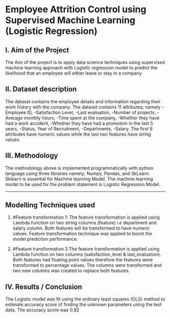 # Employee Attrition Control using Supervised Machine Learning (Logistic Regression) 

I. Aim of the Project
------
The Aim of the project is to apply data science techniques using supervised machine learning approach with Logistic regression model to predict the likelihood that an employee will either leave or stay in a company.

II. Dataset description
-----------------
The dataset contains the employee details and information regarding their work history with the company. The dataset contains 11 attributes; namely -Employee ID, -Satisfaction Level, -Last evaluation, -Number of projects, -Average monthly hours, -Time spent at the company, -Whether they have had a work accident, -Whether they have had a promotion in the last 5 years, -Status, Year of Recruitment, -Departments, -Salary. The first 9 attributes have numeric values while the last two features have string values.

III. Methodology
------------------
The methodology above is implemented programmatically with python language using three libraries namely; Numpy, Pandas, and SkLearn. Sklearn is essential for 
Machine learning Model. The machine learning model to be used for the problem statement is Logistic Regression Model.
___
Modelling Techniques used
-------
1. #Feature transformation 1: The feature transformation is applied using Lambda function on two string columns (feature) i.e department and salary column. Both features will be transformed to have numeric values. Feature transformation technique was applied to boost the model prediction performance.

1. #Feature transformation 2:The feature transformation is applied using Lambda function on two columns (satisfaction_level & last_evaluation). Both features had floating point values therefore the features were transformed to percentage values. The columns were transformed and two new columns was created to replace both features. 

IV. Results / Conclusion
--------------------
The Logistic model was fit using the ordinary least squares (OLS) method to estimate accuracy score of finding the unknown parameters using the test data. The accuracy score was 0.92
